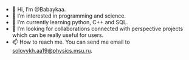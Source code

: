 - 👋 Hi, I’m @Babaykaa.
- 👀 I’m interested in programming and science.
- 🌱 I’m currently learning python, C++ and SQL.
- 💞️ I’m looking for collaborations connected with perspective projects which can be really useful for users.
- 📫 How to reach me. You can send me email to solovykh.aa19@physics.msu.ru.

<!---
Babaykaa/Babaykaa is a ✨ special ✨ repository because its `README.md` (this file) appears on your GitHub profile.
You can click the Preview link to take a look at your changes.
--->
